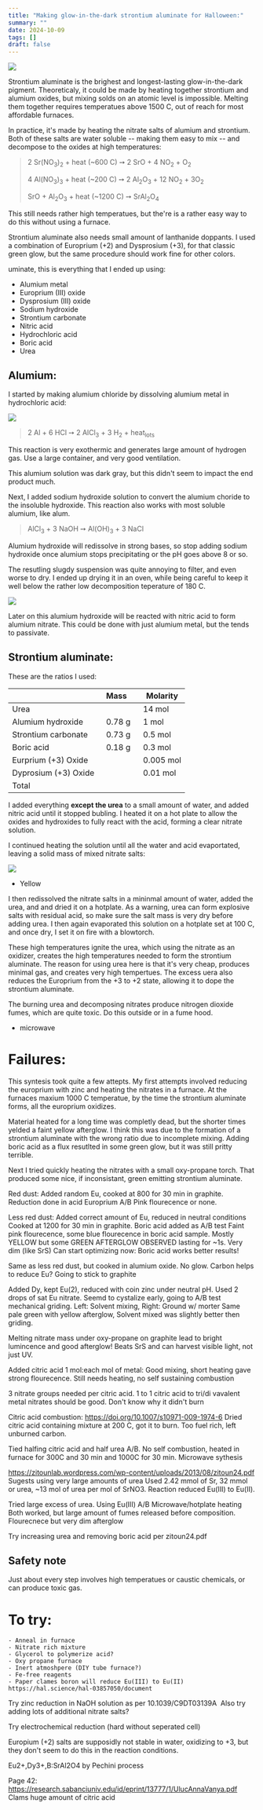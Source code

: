 ```yaml
---
title: "Making glow-in-the-dark strontium aluminate for Halloween:"
summary: ""
date: 2024-10-09
tags: []
draft: false
---
```


![](glow.jpg)

Strontium aluminate is the brighest and longest-lasting glow-in-the-dark pigment.
Theoreticaly, it could be made by heating together strontium and alumium oxides, but mixing solds on an atomic level is impossible.
Melting them together requires temperatues above 1500 C, out of reach for most affordable furnaces.
 
In practice, it's made by heating the nitrate salts of alumium and strontium.
Both of these salts are water soluble -- making them easy to mix -- and decompose to the oxides at high temperatures:

> 2 Sr(NO<sub>3</sub>)<sub>2</sub> + heat (~600 C)  ➙ 2 SrO + 4 NO<sub>2</sub> + O<sub>2</sub>
>
> 4 Al(NO<sub>3</sub>)<sub>3</sub> + heat (~200 C)  ➙ 2 Al<sub>2</sub>O<sub>3</sub> + 12 NO<sub>2</sub> + 3O<sub>2</sub>
>
> SrO + Al<sub>2</sub>O<sub>3</sub> + heat (~1200 C) ➙ SrAl<sub>2</sub>O<sub>4</sub>

This still needs rather high temperatues, but the're is a rather easy way to do this without using a furnace.

Strontium aluminate also needs small amount of lanthanide doppants.
I used a combination of Europrium (+2) and Dysprosium (+3), for that classic green glow, but the same procedure should work fine for other colors.

uminate, this is everything that I ended up using:

- Alumium metal
- Europrium (III) oxide
- Dysprosium (III) oxide
- Sodium hydroxide
- Strontium carbonate
- Nitric acid
- Hydrochloric acid
- Boric acid
- Urea

## Alumium:

I started by making alumium chloride by dissolving alumium metal in hydrochloric acid:

![](alcl.jpg)

> 2 Al + 6 HCl ➙ 2 AlCl<sub>3</sub> + 3 H<sub>2</sub> + heat<sub>lots</sub>

This reaction is very exothermic and generates large amount of hydrogen gas.
Use a large container, and very good ventilation.

This alumium solution was dark gray, but this didn't seem to impact the end product much.

Next, I added sodium hydroxide solution to convert the alumium choride to the insoluble hydroxide.
This reaction also works with most soluble alumium, like alum.

> AlCl<sub>3</sub> + 3 NaOH ➙  Al(OH)<sub>3</sub> + 3 NaCl

Alumium hydroxide will redissolve in strong bases, so stop adding sodium hydroxide once alumium stops precipitating or the pH goes above 8 or so.

The resutling slugdy suspension was quite annoying to filter, and even worse to dry.
I ended up drying it in an oven, while being careful to keep it well below the rather low decomposition teperature of 180 C.

![](dry_aloh.jpg)

Later on this alumium hydroxide will be reacted with nitric acid to form alumium nitrate.
This could be done with just alumium metal, but the tends to passivate.

## Strontium aluminate:

These are the ratios I used:

<!--
Eu: 25.7 umol
Dy: 50 umol
Al: 4.5 mmol
Sr: 2.41 mmol
Urea: 63  mmol 
-->

||Mass&nbsp;&nbsp;&nbsp;&nbsp;|Molarity|
|-|-|-|
|Urea||14 mol| 
|Alumium hydroxide|0.78 g|1 mol|
|Strontium carbonate&nbsp;&nbsp;&nbsp;&nbsp;&nbsp;|0.73 g|0.5 mol|
|Boric acid|0.18 g|0.3 mol|
|Eurprium (+3) Oxide|&nbsp;&nbsp;|0.005 mol|
|Dyprosium (+3) Oxide||0.01 mol|
|Total|||

I added everything **except the urea** to a small amount of water, and added nitric acid until it stopped bubling.
I heated it on a hot plate to allow the oxides and hydroxides to fully react with the acid, forming a clear nitrate solution.

I continued heating the solution until all the water and acid evaportated, leaving a solid mass of mixed nitrate salts:

![](evaporated.jpg)

<!--
Next, I dissolved the Europrium nitrate in a minimal amoiunt of water, and dropped in a chunk of zinc metal, while observing the reaction under UV light.
As the Europrium got reduced to +2, the charateristic pink flourecence disaperaed, at which point I fished out
Once the pink glow of the Eu (+3) was gone, I pipeted out the the solution and added it to the salt mass.
-->

- Yellow

I then redissolved the nitrate salts in a mininmal amount of water, added the urea, and and dried it on a hotplate.
As a warning, urea can form explosive salts with residual acid, so make sure the salt mass is very dry before adding urea.
I then again evaporated this solution on a hotplate set at 100 C, and once dry, I set it on fire with a blowtorch.

These high temperatures ignite the urea, which using the nitrate as an oxidizer, creates the high temperatures needed to form the strontium aluminate.
The reason for using urea here is that it's very cheap, produces minimal gas, and creates very high tempertues.
The excess uera also reduces the Europrium from the +3 to +2 state, allowing it to dope the strontium aluminate.

The burning urea and decomposing nitrates produce nitrogen dioxide fumes, which are quite toxic.
Do this outside or in a fume hood.


- microwave

# Failures:

This syntesis took quite a few attepts.
My first attempts involved reducing the europrium with zinc and heating the nitrates in a furnace.
At the furnaces maxium 1000 C temperatue, by the time the strontium aluminate forms, all the europrium oxidizes.

Material heated for a long time was completly dead, but the shorter times yelded a faint yellow afterglow.
I think this was due to the formation of a strontium aluminate with the wrong ratio due to incomplete mixing.
Adding boric acid as a flux resutlted in some green glow, but it was still pritty terrible.

Next I tried quickly heating the nitrates with a small oxy-propane torch.
That produced some nice, if inconsistant, green emitting strontium aluminate.




Red dust:
Added random Eu, cooked at 800 for 30 min in graphite.
Reduction done in acid
Europrium A/B
Pink flourecence or none.

Less red dust:
Added correct amount of Eu, reduced in neutral conditions
Cooked at 1200 for 30 min in graphite.
Boric acid added as A/B test
Faint pink flourecence, some blue flourecence in boric acid sample.
Mostly YELLOW but some GREEN AFTERGLOW OBSERVED lasting for ~1s. Very dim (like SrS)
Can start optimizing now: Boric acid works better results!

Same as less red dust, but cooked in alumium oxide.
No glow. 
Carbon helps to reduce Eu?
Going to stick to graphite

Added Dy, kept Eu(2), reduced with coin zinc under neutral pH. Used 2 drops of sat Eu nitrate.
Seemd to cystalize early, going to A/B test mechanical griding.
Left: Solvent mixing, Right: Ground w/ morter
Same pale green with yellow afterglow, Solvent mixed was slightly better then griding.

Melting nitrate mass under oxy-propane on graphite lead to bright lumincence and good afterglow!
Beats SrS and can harvest visible light, not just UV.

Added citric acid 1 mol:each mol of metal:
Good mixing, short heating gave strong flourecence.
Still needs heating, no self sustaining combustion

3 nitrate groups needed per citric acid.
1 to 1 citric acid to tri/di vavalent metal nitrates should be good.
Don't know why it didn't burn

Citric acid combustion: https://doi.org/10.1007/s10971-009-1974-6
Dried citric acid containing mixture at 200 C, got it to burn.
Too fuel rich, left unburned carbon. 

Tied halfing citric acid and half urea A/B.
No self combustion, heated in furnace for 300C and 30 min and 1000C for 30 min.
Microwave sythesis 

https://zitounlab.wordpress.com/wp-content/uploads/2013/08/zitoun24.pdf Sugests using very large amounts of urea
Used 2.42 mmol of Sr, 32 mmol or urea, ~13 mol of urea per mol of SrNO3. Reaction reduced Eu(III) to Eu(II).

Tried large excess of urea. 
Using Eu(III)
A/B Microwave/hotplate heating
Both worked, but large amount of fumes released before composition.
Flourecnece but very dim afterglow

Try increasing urea and removing boric acid per zitoun24.pdf

## Safety note

Just about every step involves high temperatues or caustic chemicals, or can produce toxic gas.



#  To try:
	- Anneal in furnace
	- Nitrate rich mixture
	- Glycerol to polymerize acid?
	- Oxy propane furnace
	- Inert atmoshpere (DIY tube furnace?)
	- Fe-free reagents
	- Paper clames boron will reduce Eu(III) to Eu(II) https://hal.science/hal-03857050/document

Try zinc reduction in NaOH solution as per 10.1039/C9DT03139A 
Also try adding lots of additional nitrate salts?

Try electrochemical reduction (hard without seperated cell)

Europium (+2) salts are supposidly not stable in water, oxidizing to +3, but they don't seem to do this in the reaction conditions.

Eu2+,Dy3+,B:SrAl2O4 by Pechini process

Page 42: https://research.sabanciuniv.edu/id/eprint/13777/1/UlucAnnaVanya.pdf
Clams huge amount of citric acid
